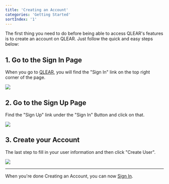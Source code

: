 ```yaml
---
title: 'Creating an Account'
categories: 'Getting Started'
sortIndex: '1'
---
```

The first thing you need to do before being able to access QLEAR's features is to create an account on QLEAR. Just follow the quick and easy steps below:

## 1. Go to the Sign In Page

When you go to [QLEAR](https://www.qlear.build), you will find the "Sign In" link on the top right corner of the page.

![](https://cloud.githubusercontent.com/assets/26155270/23734266/ee973d8c-04b8-11e7-829c-29903b46be04.jpg)


## 2. Go to the Sign Up Page

Find the "Sign Up" link under the "Sign In" Button and click on that.

![](https://cloud.githubusercontent.com/assets/26155270/23734301/359c8728-04b9-11e7-9ce7-65bfc32c9688.jpg)


## 3. Create your Account

The last step to fill in your user information and then click "Create User".

![](https://cloud.githubusercontent.com/assets/26155270/23734330/6bd59424-04b9-11e7-8bf8-bfe5455b926e.jpg)



---

When you're done Creating an Account, you can now [Sign In](/How-to-Sign-In).